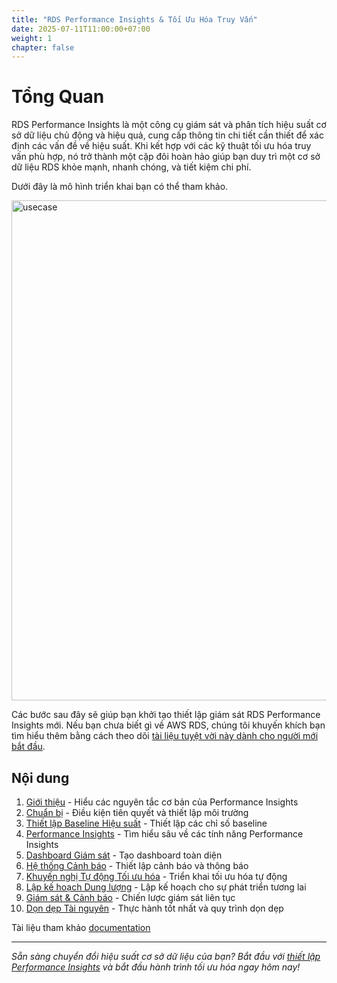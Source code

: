 ```yaml
---
title: "RDS Performance Insights & Tối Ưu Hóa Truy Vấn"
date: 2025-07-11T11:00:00+07:00
weight: 1
chapter: false
---
```


# Tổng Quan

RDS Performance Insights là một công cụ giám sát và phân tích hiệu suất cơ sở dữ liệu chủ động và hiệu quả, cung cấp thông tin chi tiết cần thiết để xác định các vấn đề về hiệu suất. Khi kết hợp với các kỹ thuật tối ưu hóa truy vấn phù hợp, nó trở thành một cặp đôi hoàn hảo giúp bạn duy trì một cơ sở dữ liệu RDS khỏe mạnh, nhanh chóng, và tiết kiệm chi phí.

Dưới đây là mô hình triển khai bạn có thể tham khảo.

<img src="/images/usecase.jpg" alt="usecase" width="800">

Các bước sau đây sẽ giúp bạn khởi tạo thiết lập giám sát RDS Performance Insights mới. Nếu bạn chưa biết gì về AWS RDS, chúng tôi khuyến khích bạn tìm hiểu thêm bằng cách theo dõi [tài liệu tuyệt vời này dành cho người mới bắt đầu](https://docs.aws.amazon.com/rds/).

## Nội dung
1. [Giới thiệu](introduction/) - Hiểu các nguyên tắc cơ bản của Performance Insights
2. [Chuẩn bị](preparation/) - Điều kiện tiên quyết và thiết lập môi trường
3. [Thiết lập Baseline Hiệu suất](performance-baseline/) - Thiết lập các chỉ số baseline
4. [Performance Insights](performance-insights/) - Tìm hiểu sâu về các tính năng Performance Insights
5. [Dashboard Giám sát](monitoring-dashboard/) - Tạo dashboard toàn diện
6. [Hệ thống Cảnh báo](alerting-system/) - Thiết lập cảnh báo và thông báo
7. [Khuyến nghị Tự động Tối ưu hóa](automated-tuning/) - Triển khai tối ưu hóa tự động
8. [Lập kế hoạch Dung lượng](capacity-planning/) - Lập kế hoạch cho sự phát triển tương lai
9. [Giám sát & Cảnh báo](monitoring/) - Chiến lược giám sát liên tục
10. [Dọn dẹp Tài nguyên](best-practices/) - Thực hành tốt nhất và quy trình dọn dẹp

Tài liệu tham khảo [documentation](https://docs.aws.amazon.com/AmazonRDS/latest/UserGuide/USER_PerfInsights.html)

---

*Sẵn sàng chuyển đổi hiệu suất cơ sở dữ liệu của bạn? Bắt đầu với [thiết lập Performance Insights](performance-insights/) và bắt đầu hành trình tối ưu hóa ngay hôm nay!*
